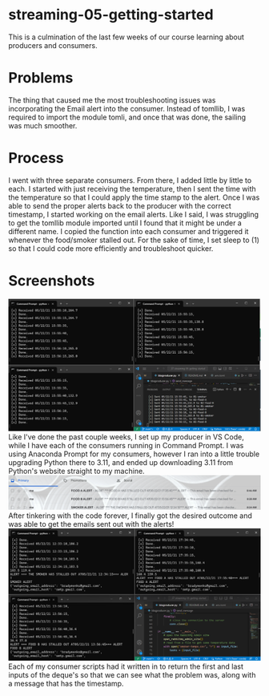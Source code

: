 # streaming-05-getting-started

This is a culmination of the last few weeks of our course learning about producers and consumers. 

# Problems

The thing that caused me the most troubleshooting issues was incorporating the Email alert into the consumer. Instead of tomllib, I was required to import the module tomli, and once that was done, the sailing was much smoother. 

# Process

I went with three separate consumers. From there, I added little by little to each. I started with just receiving the temperature, then I sent the time with the temperature so that I could apply the time stamp to the alert. Once I was able to send the proper alerts back to the producer with the correct timestamp, I started working on the email alerts. Like I said, I was struggling to get the tomllib module imported until I found that it might be under a different name. I copied the function into each consumer and triggered it whenever the food/smoker stalled out. For the sake of time, I set sleep to (1) so that I could code more efficiently and troubleshoot quicker. 

# Screenshots

![Concurrent Processes](ConcurrentProcesses.png)
Like I've done the past couple weeks, I set up my producer in VS Code, while I have each of the consumers running in Command Prompt. I was using Anaconda Prompt for my consumers, however I ran into a little trouble upgrading Python there to 3.11, and ended up downloading 3.11 from Python's website straight to my machine. 
![Email Alerts](EmailAlerts.png)
After tinkering with the code forever, I finally got the desired outcome and was able to get the emails sent out with the alerts!
![Message Alerts](MessageAlerts.png)
Each of my consumer scripts had it written in to return the first and last inputs of the deque's so that we can see what the problem was, along with a message that has the timestamp. 